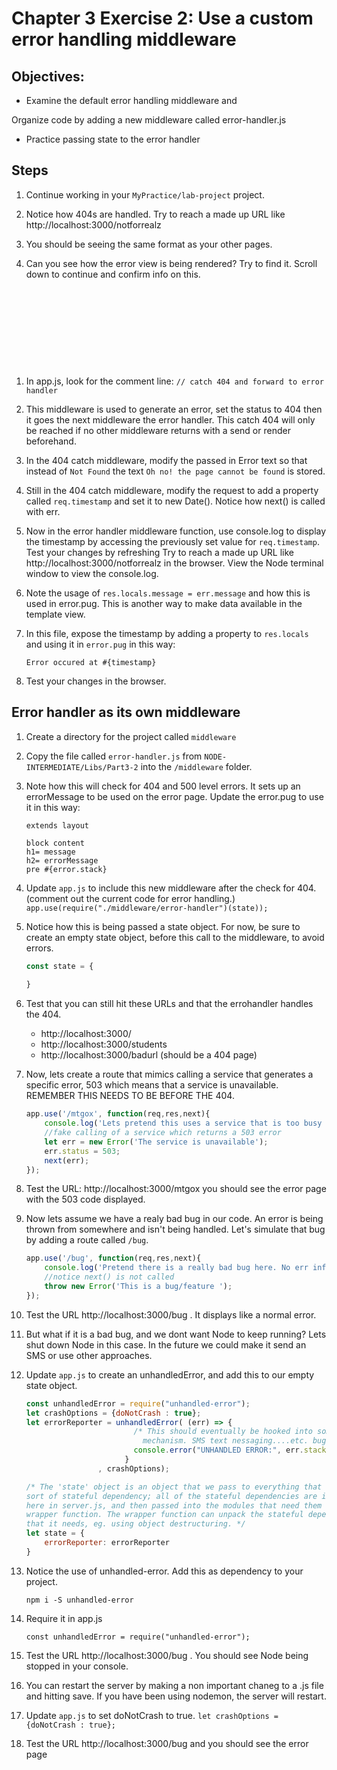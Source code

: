 # Chapter 3 Exercise 2: Use a custom error handling middleware

## Objectives:
* Examine the default error handling middleware and 

Organize code by adding a new middleware called error-handler.js  
* Practice passing state to the error handler

## Steps

1. Continue working in your `MyPractice/lab-project` project. 

1. Notice how 404s are handled. Try to reach a made up URL like http://localhost:3000/notforrealz 

1. You should be seeing the same format as your other pages.

1. Can you see how the error view is being rendered? Try to find it.  Scroll down to continue and confirm info on this.

```










```
1. In app.js, look for the comment line: `// catch 404 and forward to error handler`

1. This middleware is used to generate an error, set the status to 404 then it goes the next middleware the error handler. This catch 404 will only be reached if no other middleware returns with a send or render beforehand.

1. In the 404 catch middleware, modify the passed in Error text so that instead of  `Not Found` the text `Oh no! the page cannot be found` is stored. 

1. Still in the 404 catch middleware, modify the request to add a property called `req.timestamp` and set it to new Date(). Notice how next() is called with err.

1. Now in the error handler middleware function, use console.log to display the timestamp by accessing the previously set value for `req.timestamp`. Test your changes by refreshing Try to reach a made up URL like http://localhost:3000/notforrealz in the browser. View the Node terminal window to view the console.log.

1. Note the usage of `res.locals.message = err.message` and how this is used in error.pug.  This is another way to make data available in the template view. 

1. In this file, expose the timestamp by adding a property to `res.locals` and using it in `error.pug` in this way:
    ```
    Error occured at #{timestamp}
    ``` 

1. Test your changes in the browser.

## Error handler as its own middleware

1. Create a directory for the project called `middleware`

1. Copy the file called `error-handler.js` from `NODE-INTERMEDIATE/Libs/Part3-2` into the `/middleware` folder. 

1. Note how this will check for 404 and 500 level errors. It sets up an errorMessage to be used on the error page. Update the error.pug to use it in this way:
    ```
    extends layout

    block content
    h1= message
    h2= errorMessage
    pre #{error.stack}
    ```  


1. Update `app.js` to include this new middleware after the check for 404. (comment out the current code for error handling.)
`app.use(require("./middleware/error-handler")(state));`

1. Notice how this is being passed a state object. For now, be sure to create an empty state object, before this call to the middleware,  to avoid errors.
    ``` javascript
    const state = {
        
    }
    ```

1. Test that you can still hit these URLs and that the errohandler handles the 404.
    * http://localhost:3000/
    * http://localhost:3000/students
    * http://localhost:3000/badurl  (should be a 404 page)

1. Now, lets create a route that mimics calling a service that generates a specific error, 503 which means that a service is unavailable. REMEMBER THIS NEEDS TO BE BEFORE THE 404.
    ``` javascript
    app.use('/mtgox', function(req,res,next){
        console.log('Lets pretend this uses a service that is too busy and times out');
        //fake calling of a service which returns a 503 error
        let err = new Error('The service is unavailable');
        err.status = 503;
        next(err);
    });
    ```
1. Test the URL:  http://localhost:3000/mtgox you should see the error page with the 503 code displayed.

1. Now lets assume we have a realy bad bug in our code. An error is being thrown from somewhere and isn't being handled.  Let's simulate that bug by adding a route called `/bug`.
    ``` javascript
    app.use('/bug', function(req,res,next){
        console.log('Pretend there is a really bad bug here. No err info is set..');
        //notice next() is not called
        throw new Error('This is a bug/feature ');
    });
    ```

1. Test the URL http://localhost:3000/bug . It displays like a normal error.

1. But what if it is a bad bug, and we dont want Node to keep running? Lets shut down Node in this case. In the future we could make it send an SMS or use other approaches. 

1. Update `app.js` to create an unhandledError, and add this to our empty state object. 
    ``` javascript
    const unhandledError = require("unhandled-error");
    let crashOptions = {doNotCrash : true};
    let errorReporter = unhandledError( (err) => {
                            /* This should eventually be hooked into some sort of error reporting
                              mechanism. SMS text nessaging....etc. bug */
                            console.error("UNHANDLED ERROR:", err.stack);
                          }
                    , crashOptions);

    /* The 'state' object is an object that we pass to everything that needs some
    sort of stateful dependency; all of the stateful dependencies are initialized
    here in server.js, and then passed into the modules that need them using a
    wrapper function. The wrapper function can unpack the stateful dependencies
    that it needs, eg. using object destructuring. */
    let state = {
        errorReporter: errorReporter
    }
    ```

1. Notice the use of unhandled-error. Add this as dependency to your project.
    ```
    npm i -S unhandled-error
    ```

1.  Require it in app.js
    ```
    const unhandledError = require("unhandled-error");
    ```

1. Test the URL http://localhost:3000/bug . You should see Node being stopped in your console.   

1. You can restart the server by making a non important chaneg to a .js file and hitting save. If you have been using nodemon, the server will restart. 

1. Update `app.js` to set doNotCrash to true. 
``` let crashOptions = {doNotCrash : true}; ```


1. Test the URL http://localhost:3000/bug and you should see the error page
